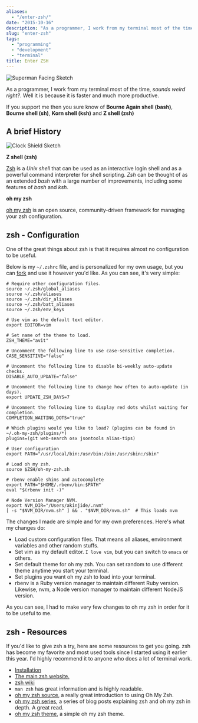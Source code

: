 ```yaml
---
aliases:
  - "/enter-zsh/"
date: "2015-10-16"
description: "As a programmer, I work from my terminal most of the time, sounds weird right? Well it is because it is faster and more productive."
slug: "enter-zsh"
tags:
  - "programming"
  - "development"
  - "terminal"
title: Enter ZSH
---
```



![Superman Facing Sketch][]


As a programmer, I work from my terminal most of the time, *sounds weird right?*. Well it is because it is faster and much more productive.

If you support me then you sure know of **Bourne Again shell (bash)**, **Bourne shell (sh)**, **Korn shell (ksh)** and **Z shell (zsh)**


## A brief History


![Clock Shield Sketch][]


**Z shell (zsh)**

[Zsh][] is a *Unix shell* that can be used as an interactive login shell and as a powerful command interpreter for shell scripting. *Zsh* can be thought of as an extended *bash* with a large number of improvements, including some features of *bash* and *ksh*.

**oh my zsh**

[oh my zsh][] is an open source, community-driven framework for managing your zsh configuration.


## zsh - Configuration

One of the great things about zsh is that it requires almost no configuration to be useful.

Below is my `~/.zshrc` file, and is personalized for my own usage, but you can [fork][] and use it however you'd like. As you can see, it's very simple:

```viml
# Require other configuration files.
source ~/.zsh/global_aliases
source ~/.zsh/aliases
source ~/.zsh/dir_aliases
source ~/.zsh/batt_aliases
source ~/.zsh/env_keys

# Use vim as the default text editor.
export EDITOR=vim

# Set name of the theme to load.
ZSH_THEME="avit"

# Uncomment the following line to use case-sensitive completion.
CASE_SENSITIVE="false"

# Uncomment the following line to disable bi-weekly auto-update checks.
DISABLE_AUTO_UPDATE="false"

# Uncomment the following line to change how often to auto-update (in days).
export UPDATE_ZSH_DAYS=7

# Uncomment the following line to display red dots whilst waiting for completion.
COMPLETION_WAITING_DOTS="true"

# Which plugins would you like to load? (plugins can be found in ~/.oh-my-zsh/plugins/*)
plugins=(git web-search osx jsontools alias-tips)

# User configuration
export PATH="/usr/local/bin:/usr/bin:/bin:/usr/sbin:/sbin"

# Load oh my zsh.
source $ZSH/oh-my-zsh.sh

# rbenv enable shims and autocomplete
export PATH="$HOME/.rbenv/bin:$PATH"
eval "$(rbenv init -)"

# Node Version Manager NVM.
export NVM_DIR="/Users/akinjide/.nvm"
[ -s "$NVM_DIR/nvm.sh" ] && . "$NVM_DIR/nvm.sh"  # This loads nvm
```

The changes I made are simple and for my own preferences. Here's what my changes do:

-  Load custom configuration files. That means all aliases, environment variables and other random stuffs.
-  Set vim as my default editor. `I love vim`, but you can switch to `emacs` or others.
-  Set default theme for oh my zsh. You can set random to use different theme anytime you start your terminal.
-  Set plugins you want oh my zsh to load into your terminal.
-  rbenv is a Ruby version manager to maintain different Ruby version. Likewise, nvm, a Node version manager to maintain different NodeJS version.

As you can see, I had to make very few changes to oh my zsh in order for it to be useful to me.

## zsh - Resources

If you'd like to give zsh a try, here are some resources to get you going. zsh has become my favorite and most used tools since I started using it earlier this year. I'd highly recommend it to anyone who does a lot of terminal work.

-  [Installation][]
-  [The main zsh website.][Zsh]
-  [zsh wiki][]
-  `man zsh` has great information and is highly readable.
-  [oh my zsh source][oh my zsh], a really great introduction to using Oh My Zsh.
-  [oh my zsh series][], a series of blog posts explaining zsh and oh my zsh in depth. A great read.
-  [oh my zsh theme][], a simple oh my zsh theme.


  [Superman Facing Sketch]: /static/images/2015/superman-facing-sketch.jpg "Superman Facing Sketch"
  [Clock Shield Sketch]: /static/images/2015/clock-shield-sketch.jpg "Clock Shield Sketch"
  [Zsh]: http://www.zsh.org/ "Zsh powerful shell scripting"
  [oh my zsh]: http://ohmyz.sh/ "Oh My Zsh is a way of life"
  [fork]: https://github.com/akinjide/dot-zsh "My ZSH dotfiles."
  [Installation]: https://github.com/robbyrussell/oh-my-zsh/wiki/Installing-ZSH "Configuring oh my zsh"
  [zsh wiki]: http://zshwiki.org/home/ "Zsh wiki"
  [oh my zsh series]: https://www.smashingmagazine.com/2015/07/become-command-line-power-user-oh-my-zsh-z/ "Become A Command-Line Power User"
  [oh my zsh theme]: https://github.com/akinjide/chi "oh my zsh theme for zsh"
